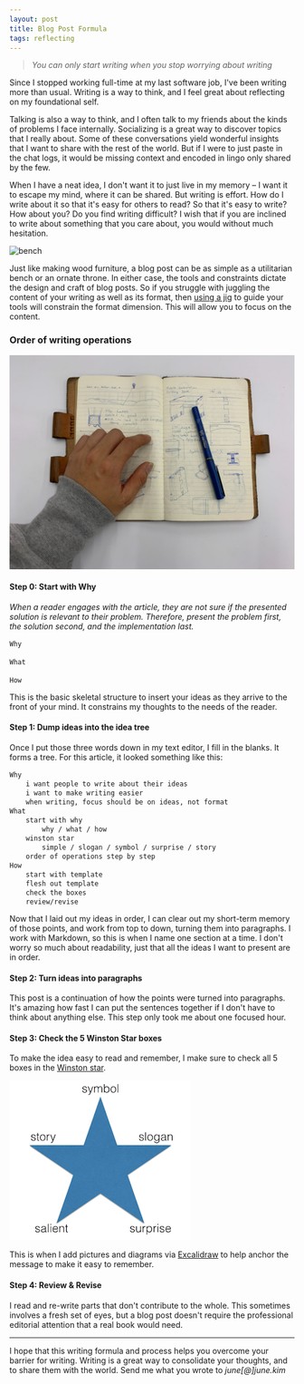 ```yaml
---
layout: post
title: Blog Post Formula
tags: reflecting
---
```


> _You can only start writing when you stop worrying about writing_

Since I stopped working full-time at my last software job, I've been writing more than usual. Writing is a way to think, and I feel great about reflecting on my foundational self. 

Talking is also a way to think, and I often talk to my friends about the kinds of problems I face internally. Socializing is a great way to discover topics that I really about. Some of these conversations yield wonderful insights that I want to share with the rest of the world. But if I were to just paste in the chat logs, it would be missing context and encoded in lingo only shared by the few.

When I have a neat idea, I don't want it to just live in my memory – I want it to escape my mind, where it can be shared. But writing is effort. How do I write about it so that it's easy for others to read? So that it's easy to write? How about you? Do you find writing difficult? I wish that if you are inclined to write about something that you care about, you would without much hesitation. 

![bench](assets/formula/bench.png)

Just like making wood furniture, a blog post can be as simple as a utilitarian bench or an ornate throne. In either case, the tools and constraints dictate the design and craft of blog posts. So if you struggle with juggling the content of your writing as well as its format, then [using a jig](https://www.youtube.com/shorts/ESQFgCAWk1g) to guide your tools will constrain the format dimension. This will allow you to focus on the content.

### Order of writing operations

![journal](assets/journal9.jpg)

#### Step 0: Start with Why 
_When a reader engages with the article, they are not sure if the presented solution is relevant to their problem. Therefore, present the problem first, the solution second, and the implementation last._

```
Why

What

How
```

This is the basic skeletal structure to insert your ideas as they arrive to the front of your mind. It constrains my thoughts to the needs of the reader.


#### Step 1: Dump ideas into the idea tree 

Once I put those three words down in my text editor, I fill in the blanks. It forms a tree. For this article, it looked something like this:

```
Why
	i want people to write about their ideas
	i want to make writing easier
	when writing, focus should be on ideas, not format
What
	start with why
		why / what / how
	winston star
		simple / slogan / symbol / surprise / story
	order of operations step by step
How
	start with template
	flesh out template
	check the boxes
	review/revise
```

Now that I laid out my ideas in order, I can clear out my short-term memory of those points, and work from top to down, turning them into paragraphs. I work with Markdown, so this is when I name one section at a time. I don't worry so much about readability, just that all the ideas I want to present are in order.

#### Step 2: Turn ideas into paragraphs

This post is a continuation of how the points were turned into paragraphs. It's amazing how fast I can put the sentences together if I don't have to think about anything else. This step only took me about one focused hour.

#### Step 3: Check the 5 Winston Star boxes

To make the idea easy to read and remember, I make sure to check all 5 boxes in the [Winston star](http://muratbuffalo.blogspot.com/2016/06/how-to-package-your-ideas-using-winston.html).

![Winston Star](assets/formula/winston-star.png)

This is when I add pictures and diagrams via [Excalidraw](https://excalidraw.com/) to help anchor the message to make it easy to remember.

#### Step 4: Review & Revise

I read and re-write parts that don't contribute to the whole. This sometimes involves a fresh set of eyes, but a blog post doesn't require the professional editorial attention that a real book would need.

---

I hope that this writing formula and process helps you overcome your barrier for writing. Writing is a great way to consolidate your thoughts, and to share them with the world. Send me what you wrote to _june[@]june.kim_

